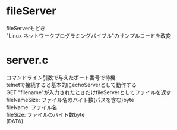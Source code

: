 fileServer
==========

fileServerもどき  
"Linux ネットワークプログラミングバイブル"のサンプルコードを改変  

# server.c
コマンドライン引数で与えたポート番号で待機  
telnetで接続すると基本的にechoServerとして動作する  
GET "filename"が入力されたときだけfileServerとしてファイルを返す  
fileNameSize: ファイル名のバイト数(パスを含む)byte  
fileName: ファイル名  
fileSize: ファイルのバイト数byte  
(DATA)  
